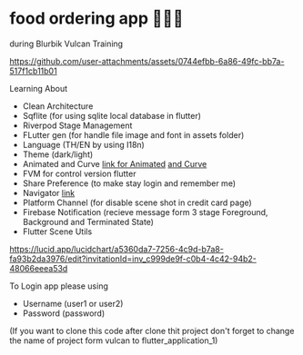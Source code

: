 # food ordering app 🍔😋📱
during Blurbik Vulcan Training

https://github.com/user-attachments/assets/0744efbb-6a86-49fc-bb7a-517f1cb11b01

Learning About
- Clean Architecture
- Sqflite (for using sqlite local database in flutter)
- Riverpod Stage Management
- FLutter gen (for handle file image and font in assets folder)
- Language (TH/EN by using I18n)
- Theme (dark/light)
- Animated and Curve [link for Animated](https://docs.flutter.dev/ui/widgets/animation) [and Curve](https://api.flutter.dev/flutter/animation/Curves-class.html)
- FVM for control version flutter
- Share Preference (to make stay login and remember me)
- Navigator [link](https://medium.com/goodwin-corporation/flutter-ว่ากันด้วยเรื่อง-push-push-pop-pop-pop-pop-push-push-9960304447c3)
- Platform Channel (for disable scene shot in credit card page)
- Firebase Notification (recieve message form 3 stage Foreground, Background and Terminated State)
- Flutter Scene Utils

https://lucid.app/lucidchart/a5360da7-7256-4c9d-b7a8-fa93b2da3976/edit?invitationId=inv_c999de9f-c0b4-4c42-94b2-48066eeea53d

To Login app please using
- Username (user1 or user2)
- Password (password)

(If you want to clone this code after clone thit project don't forget to change the name of project form vulcan to flutter_application_1)



